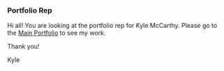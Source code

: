 ### Portfolio Rep 

Hi all! You are looking at the portfolio rep for Kyle McCarthy. Please go to the [Main Portfolio](https://mrecos.github.io) to see my work. 

Thank you! 

Kyle 

